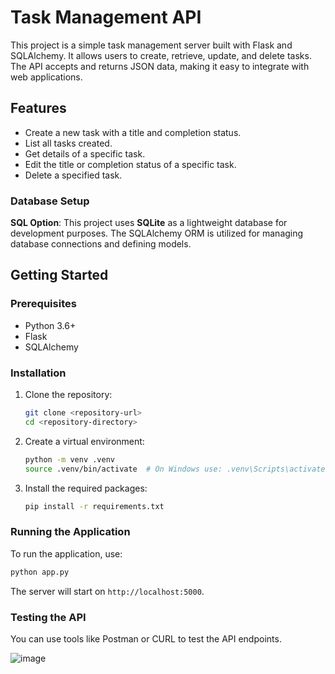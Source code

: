 # Task Management API

This project is a simple task management server built with Flask and SQLAlchemy. It allows users to create, retrieve, update, and delete tasks. 
The API accepts and returns JSON data, making it easy to integrate with web applications.

## Features
- Create a new task with a title and completion status.
- List all tasks created.
- Get details of a specific task.
- Edit the title or completion status of a specific task.
- Delete a specified task.

### Database Setup

**SQL Option**: This project uses **SQLite** as a lightweight database for development purposes. The SQLAlchemy ORM is utilized for managing database connections and defining models.

## Getting Started

### Prerequisites

- Python 3.6+
- Flask
- SQLAlchemy

### Installation

1. Clone the repository:
   ```bash
   git clone <repository-url>
   cd <repository-directory>
   ```

2. Create a virtual environment:
   ```bash
   python -m venv .venv
   source .venv/bin/activate  # On Windows use: .venv\Scripts\activate
   ```

3. Install the required packages:
   ```bash
   pip install -r requirements.txt
   ```

### Running the Application

To run the application, use:
```bash
python app.py
```
The server will start on `http://localhost:5000`.

### Testing the API

You can use tools like Postman or CURL to test the API endpoints.


![image](https://github.com/user-attachments/assets/9f630e07-7988-4fdd-b63d-551190c0ae27)
